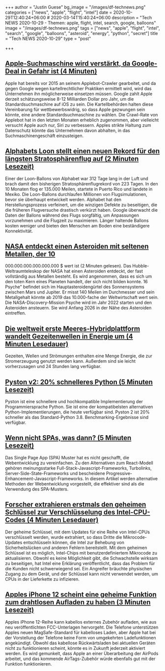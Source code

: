 +++
author = "Justin Guese"
bg_image = "/images/df-technews.png"
categories = ["news", "apple", "flight", "intel"]
date = 2020-10-29T12:40:24+06:00 # 2020-03-14T15:40:24+06:00
description = "Tech NEWS 2020-10-29 - Themen: apple, flight, intel, search, google, balloons"
image = "/images/df-technews.png"
tags = ["news", "apple", "flight", "intel", "search", "google", "balloons", "asteroid", "energy", "python", "secret"]
title = "Tech NEWS 2020-10-29"
type = "post"

+++

## [Apple-Suchmaschine wird verstärkt, da Google-Deal in Gefahr ist (4 Minuten)](https://9to5mac.com/2020/10/28/apple-search-engine//1/0100017573d47f60-692b6012-ba3d-4867-bb82-4481fbdba8ba-000000/UdSLk4DGAsvnMZVKg8L0fbVgSyJdkCI1X51NJvQr6mo=165)

 Apple hat bereits vor 2015 an seinem Applebot-Crawler gearbeitet, und da gegen Google wegen kartellrechtlicher Praktiken ermittelt wird, wird das Unternehmen ihn möglicherweise einsetzen müssen. Google zahlt Apple derzeit schätzungsweise 8-12 Milliarden Dollar pro Jahr, um die Standardsuchmaschine auf iOS zu sein. Die Kartellbehörden halten diese Vereinbarung für wettbewerbswidrig, so dass Apple gezwungen sein könnte, eine andere Standardsuchmaschine zu wählen. Die Crawl-Rate von Applebot hat in den letzten Monaten erheblich zugenommen, aber vielleicht versucht Apple auch nur, Siri zu verbessern. Apples strikte Haltung zum Datenschutz könnte das Unternehmen davon abhalten, in das Suchmaschinengeschäft einzusteigen.

## [Alphabets Loon stellt einen neuen Rekord für den längsten Stratosphärenflug auf (2 Minuten Lesezeit)](https://www.engadget.com/alphabet-loon-balloon-stratospheric-flight-record-of-312-days-130052788.html/1/0100017573d47f60-692b6012-ba3d-4867-bb82-4481fbdba8ba-000000/CI9ySvfaPFdYDEeYU8RUPi0osDhp6z7RDWDeU04AXwY=165)

 Einer der Loon-Ballons von Alphabet war 312 Tage lang in der Luft und brach damit den bisherigen Stratosphärenflugrekord von 223 Tagen. In den 10 Monaten flog er 135.000 Meilen, startete in Puerto Rico und landete in Mexiko. Die Loon-Ballons durchlaufen Millionen von Flugsimulationen, bevor sie überhaupt entwickelt werden. Alphabet hat den Herstellungsprozess verfeinert, um die winzigen Defekte zu beseitigen, die die früheren Flugversuche drastisch verkürzt haben. Google überwacht die Daten der Ballons während des Flugs sorgfältig, um Anpassungen vorzunehmen und die Flugzeit zu maximieren. Länger haltende Ballons kosten weniger und bieten den Menschen am Boden eine beständigere Konnektivität.

## [NASA entdeckt einen Asteroiden mit seltenen Metallen, der 10](https://observer.com/2020/10/nasa-discover-asteroid-pysche-metal-10-quadrillion//1/0100017573d47f60-692b6012-ba3d-4867-bb82-4481fbdba8ba-000000/-NOs5xMDodDHZibvtbr1_vbqaL4ZqW6DdWATsu4UmSM=165)

000.000.000.000.000.000 $ wert ist (2 Minuten gelesen). Das Hubble-Weltraumteleskop der NASA hat einen Asteroiden entdeckt, der fast vollständig aus Metallen besteht. Es wird angenommen, dass es sich um den toten Kern eines Planeten handelt, der sich nicht bilden konnte. 16 Psyche" befindet sich im Hauptasteroidengürtel des Sonnensystems zwischen Mars und Jupiter. Er misst 140 Meilen im Durchmesser und sein Metallgehalt könnte ab 2019 das 10.000-fache der Weltwirtschaft wert sein. Die NASA-Discovery-Mission Psyche wird im Jahr 2022 starten und den Asteroiden ansteuern. Sie wird Anfang 2026 in der Nähe des Asteroiden eintreffen.

## [Die weltweit erste Meeres-Hybridplattform wandelt Gezeitenwellen in Energie um (4 Minuten Lesedauer)](https://spectrum.ieee.org/news-from-around-ieee/the-institute/ieee-member-news/worlds-first-ocean-hybrid-platform-converts-tidal-waves-into-energy/1/0100017573d47f60-692b6012-ba3d-4867-bb82-4481fbdba8ba-000000/3Cxw6ilKEcESAN6b0tR5RNLafx2KhrfcAp9fmgrLHyw=165)

 Gezeiten, Wellen und Strömungen enthalten eine Menge Energie, die zur Stromerzeugung genutzt werden kann. Außerdem sind sie leicht vorherzusagen und 24 Stunden lang verfügbar.

## [Pyston v2: 20% schnelleres Python (5 Minuten Lesezeit)](https://blog.pyston.org/2020/10/28/pyston-v2-20-faster-python//1/0100017573d47f60-692b6012-ba3d-4867-bb82-4481fbdba8ba-000000/DzLrQAtnSF5saX28Zfg6xSE6eqNpjD4YcOL0YyJxj4k=165)

 Pyston ist eine schnellere und hochkompatible Implementierung der Programmiersprache Python. Sie ist eine der kompatibelsten alternativen Python-Implementierungen, die heute verfügbar sind. Pyston 2 ist 20% schneller als das Standard-Python 3.8. Benchmarking-Ergebnisse sind verfügbar.

## [Wenn nicht SPAs, was dann? (5 Minuten Lesezeit)](https://macwright.com/2020/10/28/if-not-spas.html/1/0100017573d47f60-692b6012-ba3d-4867-bb82-4481fbdba8ba-000000/ebDWnRPlt0AQxjfiaV_WUnI1I38tGuOz2AjMxTOiMS8=165)

 Das Single Page App (SPA) Muster hat es nicht geschafft, die Webentwicklung zu vereinfachen. Zu den Alternativen zum React-Modell gehören meinungsstarke Full-Stack-Javascript-Frameworks, Turbolinks, Server-Side-State-Frameworks und bescheidene Progressive-Enhancement-Javascript-Frameworks. In diesem Artikel werden alternative Methoden der Webentwicklung vorgestellt, die effektiver sind als die Verwendung des SPA-Musters.

## [Forscher extrahieren erstmals den geheimen Schlüssel zur Verschlüsselung des Intel-CPU-Codes (4 Minuten Lesedauer)](https://arstechnica.com/gadgets/2020/10/in-a-first-researchers-extract-secret-key-used-to-encrypt-intel-cpu-code//1/0100017573d47f60-692b6012-ba3d-4867-bb82-4481fbdba8ba-000000/qaGm3c9drZoMl62ksr_i3JbeG5ZQGGYmQc4GWCVjpWs=165)

 Der geheime Schlüssel, mit dem Updates für eine Reihe von Intel-CPUs verschlüsselt werden, wurde extrahiert, so dass Dritte die Mikrocode-Updates entschlüsseln können, die Intel zur Behebung von Sicherheitslücken und anderen Fehlern bereitstellt. Mit dem geheimen Schlüssel ist es möglich, Intel-Chips mit benutzerdefiniertem Mikrocode zu aktualisieren. Obwohl es keine Möglichkeit gibt, die Schwachstelle wirksam zu beseitigen, hat Intel eine Erklärung veröffentlicht, dass das Problem für die Kunden nicht schwerwiegend sei. Ein Angreifer bräuchte physischen Zugang zu dem Gerät, und der Schlüssel kann nicht verwendet werden, um CPUs in der Lieferkette zu infizieren.

## [Apples iPhone 12 scheint eine geheime Funktion zum drahtlosen Aufladen zu haben (3 Minuten Lesezeit)](https://www.theverge.com/2020/10/28/21537855/iphone-12-mini-pro-max-reverse-wireless-charging-fcc-filings-hidden/1/0100017573d47f60-692b6012-ba3d-4867-bb82-4481fbdba8ba-000000/_1hvB0KoIerOv4We_thJjdDHUVA6CnaPgMbCgcT5cIU=165)

 Apples iPhone 12-Reihe kann kabellos externes Zubehör aufladen, wie aus neu veröffentlichten FCC-Unterlagen hervorgeht. Die Telefone unterstützen Apples neuen MagSafe-Standard für kabelloses Laden, aber Apple hat bei der Vorstellung der Telefone keine Form von umgekehrten Ladefunktionen angekündigt. Obwohl das kabellose Rückwärtsladen bei aktuellen Geräten nicht zu funktionieren scheint, könnte es in Zukunft jederzeit aktiviert werden. Es wird gemunkelt, dass Apple an einer Überarbeitung der AirPods arbeitet, und das kommende AirTags-Zubehör würde ebenfalls gut mit der Funktion funktionieren.

